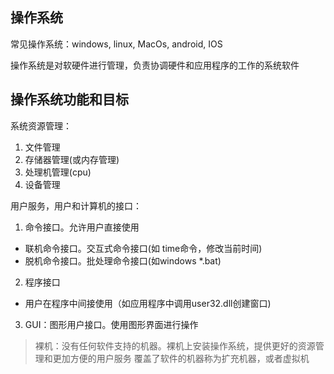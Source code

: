 ## 操作系统
常见操作系统：windows, linux, MacOs, android, IOS

操作系统是对软硬件进行管理，负责协调硬件和应用程序的工作的系统软件

## 操作系统功能和目标

系统资源管理：
1. 文件管理
2. 存储器管理(或内存管理)
3. 处理机管理(cpu)
4. 设备管理
  
用户服务，用户和计算机的接口：
1. 命令接口。允许用户直接使用
  * 联机命令接口。交互式命令接口(如 time命令，修改当前时间)
  * 脱机命令接口。批处理命令接口(如windows *.bat)
2. 程序接口
  * 用户在程序中间接使用（如应用程序中调用user32.dll创建窗口)
3. GUI：图形用户接口。使用图形界面进行操作

> 裸机：没有任何软件支持的机器。裸机上安装操作系统，提供更好的资源管理和更加方便的用户服务
> 覆盖了软件的机器称为扩充机器，或者虚拟机
